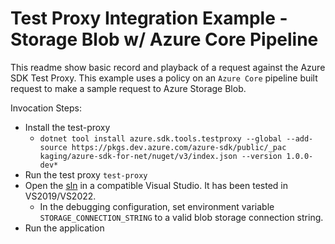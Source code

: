 # Test Proxy Integration Example - Storage Blob w/ Azure Core Pipeline

This readme show basic record and playback of a request against the Azure SDK Test Proxy. This example uses a policy on an `Azure Core` pipeline built request to make a sample request to Azure Storage Blob.

Invocation Steps:

- Install the test-proxy
  - `dotnet tool install azure.sdk.tools.testproxy --global --add-source https://pkgs.dev.azure.com/azure-sdk/public/_pac
kaging/azure-sdk-for-net/nuget/v3/index.json --version 1.0.0-dev*`
- Run the test proxy `test-proxy`
- Open the [sln](./Azure.Sdk.Tools.TestProxy.HttpPipelineSample.sln) in a compatible Visual Studio. It has been tested in VS2019/VS2022.
  - In the debugging configuration, set environment variable `STORAGE_CONNECTION_STRING` to a valid blob storage connection string.
- Run the application